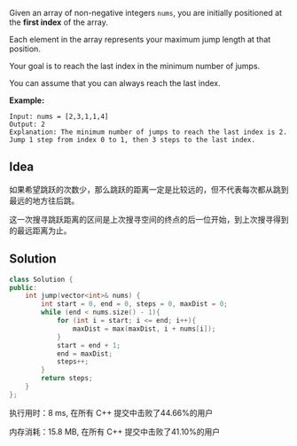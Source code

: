 Given an array of non-negative integers `nums`, you are initially positioned at the **first index** of the array.

Each element in the array represents your maximum jump length at that position.

Your goal is to reach the last index in the minimum number of jumps.

You can assume that you can always reach the last index.



**Example:**
```
Input: nums = [2,3,1,1,4]
Output: 2
Explanation: The minimum number of jumps to reach the last index is 2. Jump 1 step from index 0 to 1, then 3 steps to the last index.
```

## Idea

如果希望跳跃的次数少，那么跳跃的距离一定是比较远的，但不代表每次都从跳到最远的地方往后跳。

这一次搜寻跳跃距离的区间是上次搜寻空间的终点的后一位开始，到上次搜寻得到的最远距离为止。

## Solution

```c++
class Solution {
public:
    int jump(vector<int>& nums) {
        int start = 0, end = 0, steps = 0, maxDist = 0;
        while (end < nums.size() - 1){
            for (int i = start; i <= end; i++){
                maxDist = max(maxDist, i + nums[i]);
            }
            start = end + 1;
            end = maxDist;
            steps++;
        }
        return steps;
    }
};
```

执行用时：8 ms, 在所有 C++ 提交中击败了44.66%的用户

内存消耗：15.8 MB, 在所有 C++ 提交中击败了41.10%的用户
